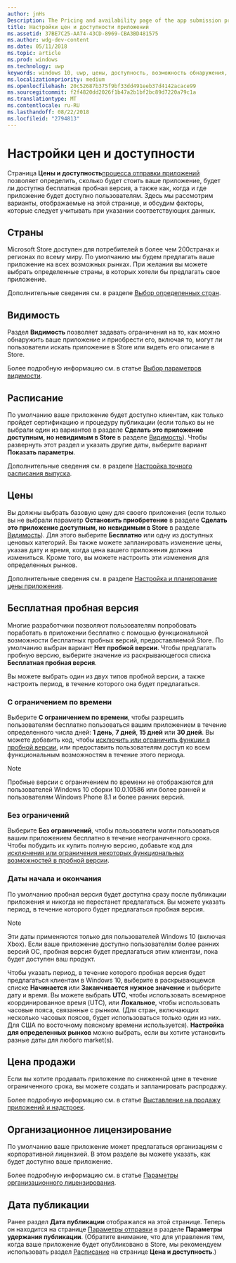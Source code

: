 ```yaml
---
author: jnHs
Description: The Pricing and availability page of the app submission process lets you determine how much your app will cost, whether you'll offer a free trial, and how, when, and where it will be available to customers.
title: Настройки цен и доступности приложений
ms.assetid: 37BE7C25-AA74-43CD-8969-CBA3BD481575
ms.author: wdg-dev-content
ms.date: 05/11/2018
ms.topic: article
ms.prod: windows
ms.technology: uwp
keywords: windows 10, uwp, цены, доступность, возможность обнаружения, бесплатная пробная версия, пробные версии, пробная версия, приложения, дата выпуска
ms.localizationpriority: medium
ms.openlocfilehash: 20c52687b375f9bf33dd491eeb37d4142acace99
ms.sourcegitcommit: f2f4820dd2026f1b47a2b1bf2bc89d7220a79c1a
ms.translationtype: MT
ms.contentlocale: ru-RU
ms.lasthandoff: 08/22/2018
ms.locfileid: "2794813"
---
```

# <a name="set-app-pricing-and-availability"></a>Настройки цен и доступности


Страница **Цены и доступность**[процесса отправки приложений](app-submissions.md) позволяет определить, сколько будет стоить ваше приложение, будет ли доступна бесплатная пробная версия, а также как, когда и где приложение будет доступно пользователям. Здесь мы рассмотрим варианты, отображаемые на этой странице, и обсудим факторы, которые следует учитывать при указании соответствующих данных.


## <a name="markets"></a>Страны

Microsoft Store доступен для потребителей в более чем 200странах и регионах по всему миру. По умолчанию мы будем предлагать ваше приложение на всех возможных рынках. При желании вы можете выбрать определенные страны, в которых хотели бы предлагать свое приложение. 

Дополнительные сведения см. в разделе [Выбор определенных стран](define-pricing-and-market-selection.md).


## <a name="visibility"></a>Видимость

Раздел **Видимость** позволяет задавать ограничения на то, как можно обнаружить ваше приложение и приобрести его, включая то, могут ли пользователи искать приложение в Store или видеть его описание в Store.

Более подробную информацию см. в статье [Выбор параметров видимости](choose-visibility-options.md).


## <a name="schedule"></a>Расписание

По умолчанию ваше приложение будет доступно клиентам, как только пройдет сертификацию и процедуру публикации (если только вы не выбрали один из вариантов в разделе **Сделать это приложение доступным, но невидимым в Store** в разделе [Видимость](choose-visibility-options.md#discoverability)). Чтобы развернуть этот раздел и указать другие даты, выберите вариант **Показать параметры**. 

Дополнительные сведения см. в разделе [Настройка точного расписания выпуска](configure-precise-release-scheduling.md).


## <a name="pricing"></a>Цены

Вы должны выбрать базовую цену для своего приложения (если только вы не выбрали параметр **Остановить приобретение** в разделе **Сделать это приложение доступным, но невидимым в Store** в разделе [Видимость](choose-visibility-options.md#discoverability)). Для этого выберите **Бесплатно** или одну из доступных ценовых категорий. Вы также можете запланировать изменение цены, указав дату и время, когда цена вашего приложения должна измениться. Кроме того, вы можете настроить эти изменения для определенных рынков. 

Дополнительные сведения см. в разделе [Настройка и планирование цены приложения](set-and-schedule-app-pricing.md).


## <a name="free-trial"></a>Бесплатная пробная версия

Многие разработчики позволяют пользователям попробовать поработать в приложении бесплатно с помощью функциональной возможности бесплатных пробных версий, предоставляемой Store. По умолчанию выбран вариант **Нет пробной версии**. Чтобы предлагать пробную версию, выберите значение из раскрывающегося списка **Бесплатная пробная версия**.

Вы можете выбрать один из двух типов пробной версии, а также настроить период, в течение которого она будет предлагаться.

### <a name="time-limited"></a>С ограничением по времени

Выберите **С ограничением по времени**, чтобы разрешить пользователям бесплатно пользоваться вашим приложением в течение определенного числа дней: **1 день**, **7 дней**, **15 дней** или **30 дней**. Вы можете добавить код, чтобы [исключить или ограничить функции в пробной версии](../monetize/in-app-purchases-and-trials.md), или предоставить пользователям доступ ко всем функциональным возможностям в течение этого периода. 
> [!NOTE]
> Пробные версии с ограничением по времени не отображаются для пользователей Windows 10 сборки 10.0.10586 или более ранней и пользователям Windows Phone 8.1 и более ранних версий.

### <a name="unlimited"></a>Без ограничений

Выберите **Без ограничений**, чтобы пользователи могли пользоваться вашим приложением бесплатно в течение неограниченного срока. Чтобы побудить их купить полную версию, добавьте код для [исключения или ограничения некоторых функциональных возможностей в пробной версии](../monetize/in-app-purchases-and-trials.md).

### <a name="start-and-end-dates"></a>Даты начала и окончания

По умолчанию пробная версия будет доступна сразу после публикации приложения и никогда не перестанет предлагаться. Вы можете указать период, в течение которого будет предлагаться пробная версия. 

>[!NOTE]
> Эти даты применяются только для пользователей Windows 10 (включая Xbox). Если ваше приложение доступно пользователям более ранних версий ОС, пробная версия будет предлагаться этим клиентам, пока будет доступен ваш продукт. 

Чтобы указать период, в течение которого пробная версия будет предлагаться клиентам в Windows 10, выберите в раскрывающемся списке **Начинается** или **Заканчивается** **нужное значение** и выберите дату и время. Вы можете выбрать **UTC**, чтобы использовать всемирное координированное время (UTC), или **Локальное**, чтобы использовать часовые пояса, связанные с рынком. (Для стран, включающих несколько часовых поясов, будет использоваться только один из них. Для США по восточному поясному времени используется). **Настройка для определенных рынков** можно выбрать, если вы хотите установить разные даты для любого market(s).


## <a name="sale-pricing"></a>Цена продажи

Если вы хотите продавать приложение по сниженной цене в течение ограниченного срока, вы можете создать и запланировать распродажу.

Более подробную информацию см. в статье [Выставление на продажу приложений и надстроек](put-apps-and-add-ons-on-sale.md).


## <a name="organizational-licensing"></a>Организационное лицензирование

По умолчанию ваше приложение может предлагаться организациям с корпоративной лицензией. В этом разделе вы можете указать, как будет доступно ваше приложение.

Более подробную информацию см. в статье [Параметры организационного лицензирования](organizational-licensing.md).


## <a name="publish-date"></a>Дата публикации

Ранее раздел **Дата публикации** отображался на этой странице. Теперь он находится на странице [Параметры отправки](manage-submission-options.md) в разделе **Параметры удержания публикации**. (Обратите внимание, что для управления тем, когда ваше приложение будет опубликовано в Store, мы рекомендуем использовать раздел [Расписание](configure-precise-release-scheduling.md) на странице **Цена и доступность**.)


